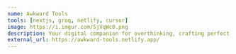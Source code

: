 ```yaml
---
name: Awkward Tools
tools: [nextjs, groq, netlify, cursor]
image: https://i.imgur.com/SjVqWc0.png
description: Your digital companion for overthinking, crafting perfect replies, and getting out of awkward situations.
external_url: https://awkward-tools.netlify.app/
---
```

